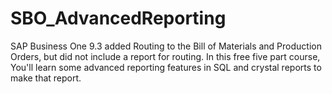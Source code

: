 # SBO_AdvancedReporting
SAP Business One 9.3 added Routing to the Bill of Materials and Production Orders, but did not include a report for routing. In this free five part course, You'll learn some advanced reporting features in SQL and crystal reports to make that report. 

